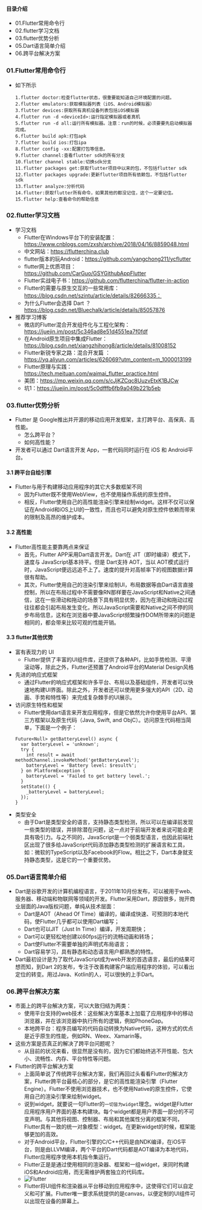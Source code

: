 #### 目录介绍
- 01.Flutter常用命令行
- 02.flutter学习文档
- 03.flutter优势分析
- 05.Dart语言简单介绍
- 06.跨平台解决方案


### 01.Flutter常用命令行
- 如下所示
    ```
    1.flutter doctor:检查flutter状态，很重要能知道自己环境配置的问题。
    2.flutter emulators:获取模拟器列表（iOS、Android模拟器）
    3.flutter devices:获取所有真机设备列表包括iOS模拟器
    4.flutter run -d <deviceId>:运行指定模拟器或者真机
    5.flutter run -d all:运行所有模拟器。注意：run的时候，必须要要先启动模拟器完成。
    6.flutter build apk:打包apk
    7.flutter build ios:打包ipa
    8.flutter config -xx:配置打包等信息。
    9.flutter channel:查看flutter sdk的所有分支
    10.flutter channel stable:切换sdk分支
    11.flutter packages get:获取flutter项目中以来的包，不包括flutter sdk
    12.flutter packages upgrade:更新flutter项目所有依赖包，不包括flutter sdk
    13.flutter analyze:分析代码
    14.flutter:获取flutter所有命令，如果其他的都没记住，这个一定要记住。
    15.flutter help:查看命令的帮助信息
    ```


### 02.flutter学习文档
- 学习文档
    - Flutter在Windows平台下的安装配置： https://www.cnblogs.com/zxsh/archive/2018/04/16/8859048.html
    - 中文网站：https://flutterchina.club
    - flutter版本的玩Android：https://github.com/yangchong211/ycflutter
    - flutter网上优质项目：https://github.com/CarGuo/GSYGithubAppFlutter
    - Flutter实战电子书：https://github.com/flutterchina/flutter-in-action
    - Flutter的需要与原生交互的一些常用库：https://blog.csdn.net/szintu/article/details/82666335：
    - 为什么Flutter会选择 Dart ？https://blog.csdn.net/Bluechalk/article/details/85057876
- 推荐学习博客
    - 微店的Flutter混合开发组件化与工程化架构：https://juejin.im/post/5c346ad8e51d4551ea7f0fdf
    - 在Android原生项目中集成Flutter：https://blog.csdn.net/xiangzhihong8/article/details/81008152
    - Flutter新锐专家之路：混合开发篇 ：https://yq.aliyun.com/articles/626069?utm_content=m_1000013199
    - Flutter原理与实践：https://tech.meituan.com/waimai_flutter_practice.html
    - 美团：https://mp.weixin.qq.com/s/cJjKZCqc8UuzvEtxK1BJCw
    - 坑1：https://juejin.im/post/5c0dfffb6fb9a049b221b5eb



### 03.flutter优势分析
- Flutter 是 Google推出并开源的移动应用开发框架，主打跨平台、高保真、高性能。
    - 怎么跨平台？
    - 如何高性能？
- 开发者可以通过 Dart语言开发 App，一套代码同时运行在 iOS 和 Android平台。 


#### 3.1 跨平台自绘引擎
- Flutter与用于构建移动应用程序的其它大多数框架不同
    - 因为Flutter既不使用WebView，也不使用操作系统的原生控件。 
    - 相反，Flutter使用自己的高性能渲染引擎来绘制widget。这样不仅可以保证在Android和iOS上UI的一致性，而且也可以避免对原生控件依赖而带来的限制及高昂的维护成本。



#### 3.2 高性能
- Flutter高性能主要靠两点来保证
    - 首先，Flutter APP采用Dart语言开发。Dart在 JIT（即时编译）模式下，速度与 JavaScript基本持平。但是 Dart支持 AOT，当以 AOT模式运行时，JavaScript便远远追不上了。速度的提升对高帧率下的视图数据计算很有帮助。
    - 其次，Flutter使用自己的渲染引擎来绘制UI，布局数据等由Dart语言直接控制，所以在布局过程中不需要像RN那样要在JavaScript和Native之间通信，这在一些滑动和拖动的场景下具有明显优势，因为在滑动和拖动过程往往都会引起布局发生变化，所以JavaScript需要和Native之间不停的同步布局信息，这和在浏览器中要JavaScript频繁操作DOM所带来的问题是相同的，都会带来比较可观的性能开销。



#### 3.3 flutter其他优势
- 富有表现力的 UI
    - Flutter提供了丰富的UI组件库，还提供了各种API，比如手势检测、平滑滚动等，除此之外，Flutter还预置了Android平台的Material Design风格
- 先进的响应式框架
    - 通过Flutter的响应式框架和许多平台、布局以及基础组件，开发者可以快速地构建UI界面。除此之外，开发者还可以使用更多强大的API（2D、动画、手势和特性等）来完成复杂棘手的UI展示。
- 访问原生特性和框架
    - Flutter使用dart语言来开发应用程序，但是它依然允许你使用平台API、第三方框架以及原生代码（Java, Swift, and ObjC）。访问原生代码相当简单，下面是一个例子：
    ```
    Future<Null> getBatteryLevel() async {
      var batteryLevel = 'unknown';
      try {
        int result = await methodChannel.invokeMethod('getBatteryLevel');
        batteryLevel = 'Battery level: $result%';
      } on PlatformException {
        batteryLevel = 'Failed to get battery level.';
      }
      setState(() {
        _batteryLevel = batteryLevel;
      });
    }
    ```
- 类型安全
    - 由于Dart是类型安全的语言，支持静态类型检测，所以可以在编译前发现一些类型的错误，并排除潜在问题，这一点对于前端开发者来说可能会更具有吸引力。与之不同的，JavaScript是一个弱类型语言，也因此前端社区出现了很多给JavaScript代码添加静态类型检测的扩展语言和工具，如：微软的TypeScript以及Facebook的Flow。相比之下，Dart本身就支持静态类型，这是它的一个重要优势。




### 05.Dart语言简单介绍
- Dart是谷歌开发的计算机编程语言，于2011年10月份发布，可以被用于web、服务器、移动端和物联网等领域的开发。Flutter采用Dart，原因很多，抛开商业层面的Java版权问题，单纯从技术层面：
    * Dart是AOT（Ahead Of Time）编译的，编译成快速、可预测的本地代码，使Flutter几乎都可以使用Dart编写；
    * Dart也可以JIT（Just In Time）编译，开发周期快；
    * Dart可以更轻松地创建以60fps运行的流畅动画和转场；
    * Dart使Flutter不需要单独的声明式布局语言；
    * Dart容易学习，具有静态和动态语言用户都熟悉的特性。
- Dart最初设计是为了取代JavaScript成为web开发的首选语言，最后的结果可想而知，到Dart 2的发布，专注于改善构建客户端应用程序的体验，可以看出定位的转变。用过Java、Kotlin的人，可以很快的上手Dart。




### 06.跨平台解决方案
- 市面上的跨平台解决方案，可以大致归结为两类：
    * 使用平台支持的web技术：这些解决方案基本上加载了应用程序中的移动浏览器，并在该浏览器中执行所有的逻辑，例如PhoneGap。
    * 本地跨平台：程序员编写的代码自动转换为Native代码，这种方式的优点是近乎原生的性能，例如RN、Weex、Xamarin等。
- 这些方案是否真正的解决了跨平台问题呢？
    - 从目前的状况来看，很显然是没有的，因为它们都始终逃不开性能、包大小、流畅性、内存、平台特性等问题。
- Flutter的跨平台解决方案
    - 上面简单说了传统跨平台解决方案，我们再回过头看看Flutter的解决方案，Flutter跨平台最核心的部分，是它的高性能渲染引擎（Flutter Engine）。Flutter不使用浏览器技术，也不使用Native的原生控件，它使用自己的渲染引擎来绘制widget。
    - 说到widget，就要说一句Flutter的`一切皆为widget`理念。widget是Flutter应用程序用户界面的基本构建块。每个widget都是用户界面一部分的不可变声明。与其他将视图、控制器、布局和其他属性分离的框架不同，Flutter具有一致的统一对象模型：widget。在更新widget的时候，框架能够更加的高效。
    - 对于Android平台，Flutter引擎的C/C++代码是由NDK编译，在iOS平台，则是由LLVM编译，两个平台的Dart代码都是AOT编译为本地代码，Flutter应用程序使用本机指令集运行。
    - Flutter正是是通过使用相同的渲染器、框架和一组widget，来同时构建iOS和Android应用，而无需维护两套独立的代码库。
    - ![Flutter](http://whysodiao.com/images/flutter-platform.png)
    - Flutter将UI组件和渲染器从平台移动到应用程序中，这使得它们可以自定义和可扩展。Flutter唯一要求系统提供的是canvas，以便定制的UI组件可以出现在设备的屏幕上。









